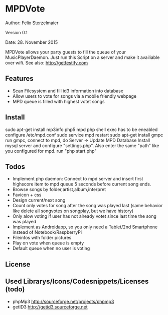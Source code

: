# MPDVote

Author: Felix Sterzelmaier

Version 0.1

Date: 28. November 2015

MPDVote allows your party guests to fill the queue of your MusicPlayerDaemon.
Just run this Script on a server and make it availiable over wifi. See also: http://getfestify.com


## Features
* Scan Filesystem and fill id3 information into database
* Allow users to vote for songs via a mobile friendly webpage
* MPD queue is filled with highest votet songs

## Install
sudo apt-get install mp3info php5 mpd
php shell exec has to be eneabled
configure /etc/mpd.conf
sudo service mpd restart
sudo apt-get install gmpc
run gmpc, connect to mpd, do Server -> Update MPD Database
Install mysql server and configure "settings.php". Also enter the same "path" like you configured for mpd.
run "php start.php"


## Todos
* Implement php daemon: Connect to mpd server and insert first highscore item to mpd queue 5 seconds before current song ends.
* Browse songs by folder,artist,album,interpret
* Favicon + css
* Design current/next song
* Count only votes for song after the song was played last (same behavior like delete all songvotes on songplay, but we have history)
* Only alow voting if user has not already votet since last time the song was played
* Implement as Androidapp, so you only need a Tablet/2nd Smartphone instead of Notebook/RaspberryPi
* Fileinfos with folder pictures
* Play on vote when queue is empty
* Default queue when no user is voting

## License

## Used Librarys/Icons/Codesnippets/Licenses (todo)
* phpMp3 http://sourceforge.net/projects/phpmp3
* getID3 http://getid3.sourceforge.net   